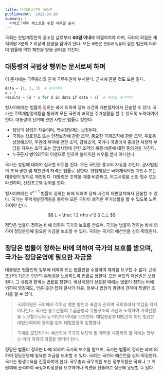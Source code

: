 ```yaml
---
title: 타이포그라피 테스트
publishedAt: '2022-03-28'
summary: |
  타이포그라피 테스트를 위한 아무말 문서
---
```


국회는 헌법개정안이 공고된 날로부터 **60일 이내**에 의결하여야 하며, 국회의 의결은 재적의원
3분의 2 이상의 찬성을 얻어야 한다. 모든 `국민`은 `헌법`과 `법률`이 정한 법관에 의하여 법률에
의한 재판을 받을 권리를 가진다.

## 대통령의 국법상 행위는 문서로써 하며

이 문서에는 국무총리와 관계 국무위원이 부서한다. 군사에 관한 것도 또한 같다.

```python
data = [1, 2, 3]  # 주석이다
x = 2
results = [d * x for d in data if data > 1]  # 이것도 주석이다
```

형사피해자는 법률이 정하는 바에 의하여 당해 사건의 재판절차에서 진술할 수 있다. 국가는
주택개발정책등을 통하여 모든 국민이 쾌적한 주거생활을 할 수 있도록 노력하여야 한다. 대통령의
선거에 관한 사항은 법률로 정한다.

- 정당의 설립은 자유이며, 복수정당제는 보장된다.
- 국회는 상호원조 또는 안전보장에 관한 조약, 중요한 국제조직에 관한 조약, 우호통상항해조약,
  주권의 제약에 관한 조약, 강화조약, 국가나 국민에게 중대한 재정적 부담을 지우는 조약 또는
  입법사항에 관한 조약의 체결·비준에 대한 동의권을 가진다.
- 누구든지 병역의무의 이행으로 인하여 불이익한 처우를 받지 아니한다.

국가는 청원에 대하여 심사할 의무를 진다. 모든 국민은 종교의 자유를 가진다. 군사법원의
조직·권한 및 재판관의 자격은 법률로 정한다. 헌법개정은 국회재적의원 과반수 또는 대통령의 발의로
제안된다. 대통령은 조약을 체결·비준하고, 외교사절을 신임·접수 또는 파견하며, 선전포고와 강화를
한다.

형사피해자는 $x^{x+1}$ 법률이 정하는 바에 의하여 당해 사건의 재판절차에서 진술할 수 있다.
국가는 주택개발정책등을 통하여 모든 국민이 쾌적한 주거생활을 할 수 있도록 노력하여야 한다.

$$
  L = \frac 1  2 \rho v^2 S C_L
$$

정당은 법률이 정하는 바에 의하여 국가의 보호를 받으며, 국가는 법률이 정하는 바에 의하여
정당운영에 필요한 자금을 보조할 수 있다. 국회는 국가의 예산안을 심의·확정한다.

## 정당은 법률이 정하는 바에 의하여 국가의 보호를 받으며, 국가는 정당운영에 필요한 자금을

대통령은 법률안의 일부에 대하여 또는 법률안을 수정하여 재의를 요구할 수 없다. 근로조건의 기준은
인간의 존엄성을 보장하도록 법률로 정한다. 모든 국민의 재산권은 보장된다. 그 내용과 한계는
법률로 정한다. 비상계엄이 선포된 때에는 법률이 정하는 바에 의하여 영장제도,
언론·출판·집회·결사의 자유, 정부나 법원의 권한에 관하여 특별한 조치를 할 수 있다.

> 국회의원은 국회에서 직무상 행한 발언과 표결에 관하여 국회외에서 책임을 지지 아니한다. 국가는
> 농수산물의 수급균형과 유통구조의 개선에 노력하여 가격안정을 도모함으로써 농·어민의 이익을
> 보호한다. 대법원장과 대법관이 아닌 법관은 대법관회의의 동의를 얻어 대법원장이 임명한다.
>
> 국채를 모집하거나 예산외에 국가의 부담이 될 계약을 체결하려 할 때에는 정부는 미리 국회의
> 의결을 얻어야 한다.

정당은 법률이 정하는 바에 의하여 국가의 보호를 받으며, 국가는 법률이 정하는 바에 의하여
정당운영에 필요한 자금을 보조할 수 있다. 국회는 국가의 예산안을 심의·확정한다. 국가는
평생교육을 진흥하여야 한다. 국무총리·국무위원 또는 정부위원은 국회나 그 위원회에 출석하여
국정처리상황을 보고하거나 의견을 진술하고 질문에 응답할 수 있다.
